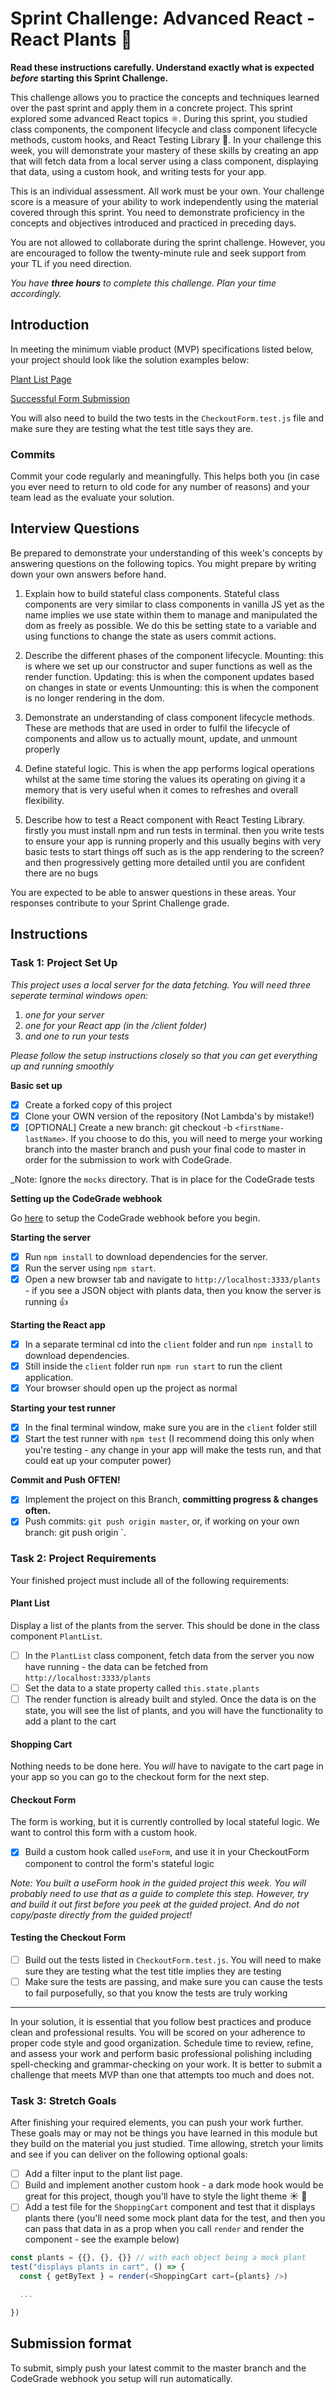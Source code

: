 # Sprint Challenge: Advanced React - React Plants 🌿

**Read these instructions carefully. Understand exactly what is expected _before_ starting this Sprint Challenge.**

This challenge allows you to practice the concepts and techniques learned over the past sprint and apply them in a concrete project. This sprint explored some advanced React topics ⚛️. During this sprint, you studied class components, the component lifecycle and class component lifecycle methods, custom hooks, and React Testing Library 🐙. In your challenge this week, you will demonstrate your mastery of these skills by creating an app that will fetch data from a local server using a class component, displaying that data, using a custom hook, and writing tests for your app.

This is an individual assessment. All work must be your own. Your challenge score is a measure of your ability to work independently using the material covered through this sprint. You need to demonstrate proficiency in the concepts and objectives introduced and practiced in preceding days.

You are not allowed to collaborate during the sprint challenge. However, you are encouraged to follow the twenty-minute rule and seek support from your TL if you need direction.

_You have **three hours** to complete this challenge. Plan your time accordingly._

## Introduction

In meeting the minimum viable product (MVP) specifications listed below, your project should look like the solution examples below:

[Plant List Page](https://tk-assets.lambdaschool.com/88008802-846c-46bb-8cf8-11ace219e2bf_ScreenShot2020-04-30at12.39.22PM.png)

[Successful Form Submission](https://tk-assets.lambdaschool.com/90ebefd4-ee0f-4b1c-884c-1336ce87441d_ScreenShot2020-04-30at12.40.56PM.png)

You will also need to build the two tests in the `CheckoutForm.test.js` file and make sure they are testing what the test title says they are.

### Commits

Commit your code regularly and meaningfully. This helps both you (in case you ever need to return to old code for any number of reasons) and your team lead as the evaluate your solution.

## Interview Questions

Be prepared to demonstrate your understanding of this week's concepts by answering questions on the following topics. You might prepare by writing down your own answers before hand.

1. Explain how to build stateful class components. 
    Stateful class components are very similar to class components in vanilla JS yet as the name implies we use state within them to manage and manipulated the dom as freely as possible. We do this be setting state to a variable and using functions to change the state as users commit actions.

2. Describe the different phases of the component lifecycle. 
    Mounting: this is where we set up our constructor and super functions as well as the render function.
    Updating: this is when the component updates based on changes in state or events
    Unmounting: this is when the component is no longer rendering in the dom.

3. Demonstrate an understanding of class component lifecycle methods. 
    These are methods that are used in order to fulfil the lifecycle of components and allow us to actually mount, update, and unmount properly

4. Define stateful logic.
    This is when the app performs logical operations whilst at the same time storing the values its operating on giving it a memory that is very useful when it comes to refreshes and overall flexibility.

5. Describe how to test a React component with React Testing Library.
    firstly you must install npm and run tests in terminal. then you write tests to ensure your app is running properly and this usually begins with very basic tests to start things off such as is the app rendering to the screen? and then progressively getting more detailed until you are confident there are no bugs

You are expected to be able to answer questions in these areas. Your responses contribute to your Sprint Challenge grade.

## Instructions

### Task 1: Project Set Up

_This project uses a local server for the data fetching. You will need three seperate terminal windows open:_

1. _one for your server_
2. _one for your React app (in the /client folder)_
3. _and one to run your tests_

_Please follow the setup instructions closely so that you can get everything up and running smoothly_

**Basic set up**

- [x] Create a forked copy of this project
- [x] Clone your OWN version of the repository (Not Lambda's by mistake!)
- [x] [OPTIONAL] Create a new branch: git checkout -b `<firstName-lastName>`. If you choose to do this, you will need to merge your working branch into the master branch and push your final code to master in order for the submission to work with CodeGrade.

\_Note: Ignore the `mocks` directory. That is in place for the CodeGrade tests

**Setting up the CodeGrade webhook**

Go [here](./CodeGrade-webhook.md) to setup the CodeGrade webhook before you begin.

**Starting the server**

- [x] Run `npm install` to download dependencies for the server.
- [x] Run the server using `npm start`.
- [x] Open a new browser tab and navigate to `http://localhost:3333/plants` - if you see a JSON object with plants data, then you know the server is running 👍

**Starting the React app**

- [x] In a separate terminal cd into the `client` folder and run `npm install` to download dependencies.
- [x] Still inside the `client` folder run `npm run start` to run the client application.
- [x] Your browser should open up the project as normal

**Starting your test runner**

- [x] In the final terminal window, make sure you are in the `client` folder still
- [x] Start the test runner with `npm test` (I recommend doing this only when you're testing - any change in your app will make the tests run, and that could eat up your computer power)

**Commit and Push OFTEN!**

- [x] Implement the project on this Branch, **committing progress & changes often.**
- [x] Push commits: `git push origin master`, or, if working on your own branch: git push origin <firstName-lastName>`.

### Task 2: Project Requirements

Your finished project must include all of the following requirements:

#### Plant List

Display a list of the plants from the server. This should be done in the class component `PlantList`.

- [ ] In the `PlantList` class component, fetch data from the server you now have running - the data can be fetched from `http://localhost:3333/plants`
- [ ] Set the data to a state property called `this.state.plants`
- [ ] The render function is already built and styled. Once the data is on the state, you will see the list of plants, and you will have the functionality to add a plant to the cart

#### Shopping Cart

Nothing needs to be done here. You _will_ have to navigate to the cart page in your app so you can go to the checkout form for the next step.

#### Checkout Form

The form is working, but it is currently controlled by local stateful logic. We want to control this form with a custom hook.

- [x] Build a custom hook called `useForm`, and use it in your CheckoutForm component to control the form's stateful logic

_Note: You built a useForm hook in the guided project this week. You will probably need to use that as a guide to complete this step. However, try and build it out first before you peek at the guided project. And *do not* copy/paste directly from the guided project!_

#### Testing the Checkout Form

- [ ] Build out the tests listed in `CheckoutForm.test.js`. You will need to make sure they are testing what the test title implies they are testing
- [ ] Make sure the tests are passing, and make sure you can cause the tests to fail purposefully, so that you know the tests are truly working

<hr/>
In your solution, it is essential that you follow best practices and produce clean and professional results. You will be scored on your adherence to proper code style and good organization. Schedule time to review, refine, and assess your work and perform basic professional polishing including spell-checking and grammar-checking on your work. It is better to submit a challenge that meets MVP than one that attempts too much and does not.

### Task 3: Stretch Goals

After finishing your required elements, you can push your work further. These goals may or may not be things you have learned in this module but they build on the material you just studied. Time allowing, stretch your limits and see if you can deliver on the following optional goals:

- [ ] Add a filter input to the plant list page.
- [ ] Build and implement another custom hook - a dark mode hook would be great for this project, though you'll have to style the light theme ☀️ 🌙
- [ ] Add a test file for the `ShoppingCart` component and test that it displays plants there (you'll need some mock plant data for the test, and then you can pass that data in as a prop when you call `render` and render the component - see the example below)

```js
const plants = {{}, {}, {}} // with each object being a mock plant
test("displays plants in cart", () => {
  const { getByText } = render(<ShoppingCart cart={plants} />)

  ...

})
```

## Submission format

To submit, simply push your latest commit to the master branch and the CodeGrade webhook you setup will run automatically.
